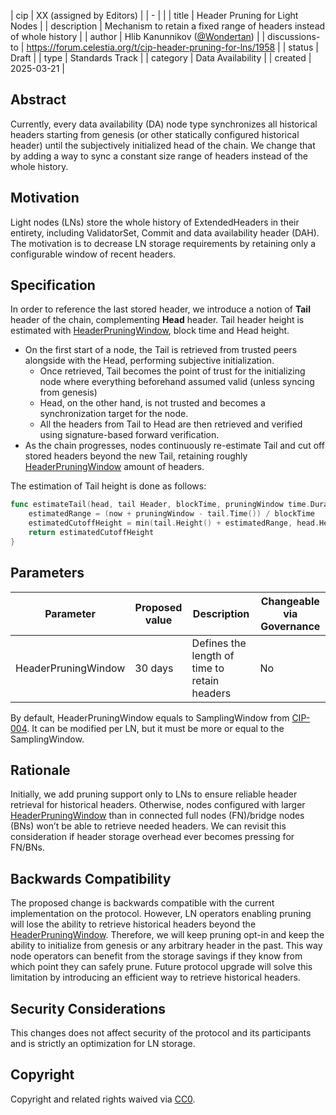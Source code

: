 | cip | XX (assigned by Editors) |
| - |  |
| title | Header Pruning for Light Nodes |
| description | Mechanism to retain a fixed range of headers instead of whole history |
| author | Hlib Kanunnikov ([@Wondertan](https://github.com/Wondertan)) |
| discussions-to | <https://forum.celestia.org/t/cip-header-pruning-for-lns/1958> |
| status | Draft |
| type | Standards Track |
| category | Data Availability |
| created | 2025-03-21 |

## Abstract

Currently, every data availability (DA) node type synchronizes all historical headers starting from genesis (or other statically configured
historical header) until the subjectively initialized head of the chain. We change that by adding a way to sync a
constant size range of headers instead of the whole history.

## Motivation

Light nodes (LNs) store the whole history of ExtendedHeaders in their entirety, including ValidatorSet, Commit and data availability header (DAH). The motivation
is to decrease LN storage requirements by retaining only a configurable window of recent headers.

## Specification

In order to reference the last stored header, we introduce a notion of **Tail** header of the chain, complementing
**Head** header. Tail header height is estimated with [HeaderPruningWindow](#parameters), block time and Head height.

- On the first start of a node, the Tail is retrieved from trusted peers alongside with the Head, performing subjective
initialization.
  - Once retrieved, Tail becomes the point of trust for the initializing node where everything beforehand assumed valid
 (unless syncing from genesis)
  - Head, on the other hand, is not trusted and becomes a synchronization target for the node.
  - All the headers from Tail to Head are then retrieved and verified using signature-based forward verification.
- As the chain progresses, nodes continuously re-estimate Tail and cut off stored headers beyond the new Tail, retaining
roughly [HeaderPruningWindow](#parameters) amount of headers.

The estimation of Tail height is done as follows:

```go
func estimateTail(head, tail Header, blockTime, pruningWindow time.Duration) (height uint64) {
	estimatedRange = (now + pruningWindow - tail.Time()) / blockTime
	estimatedCutoffHeight = min(tail.Height() + estimatedRange, head.Height())
	return estimatedCutoffHeight
}
```

## Parameters

| Parameter           | Proposed value | Description                                   | Changeable via Governance |
|---------------------|----------------|-----------------------------------------------|---------------------------|
| HeaderPruningWindow | 30 days        | Defines the length of time to retain headers  | No                        |

By default, HeaderPruningWindow equals to SamplingWindow from [CIP-004](./cip-004.md). It can be modified per LN, but
it must be more or equal to the SamplingWindow.

## Rationale

Initially, we add pruning support only to LNs to ensure reliable header retrieval for historical headers. Otherwise,
nodes configured with larger [HeaderPruningWindow](#parameters) than in connected full nodes (FN)/bridge nodes (BNs) won’t be able to retrieve
needed headers. We can revisit this consideration if header storage overhead ever becomes pressing for FN/BNs.

## Backwards Compatibility

The proposed change is backwards compatible with the current implementation on the protocol. However, LN operators
enabling pruning will lose the ability to retrieve historical headers beyond the [HeaderPruningWindow](#parameters).
Therefore, we will keep pruning opt-in and keep the ability to initialize from genesis or any arbitrary header in the
past. This way node operators can benefit from the storage savings if they know from which point they can safely prune.
Future protocol upgrade will solve this limitation by introducing an efficient way to retrieve historical headers.

## Security Considerations

This changes does not affect security of the protocol and its participants and is strictly an optimization for LN storage.

## Copyright

Copyright and related rights waived via [CC0](https://github.com/celestiaorg/CIPs/blob/main/LICENSE).

